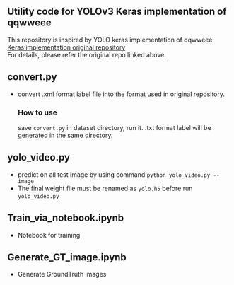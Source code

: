 ## Utility code for YOLOv3 Keras implementation of qqwweee
This repository is inspired by YOLO keras implementation of qqwweee  
[Keras implementation original repository](https://github.com/qqwweee/keras-yolo3)  
For details, please refer the original repo linked above.

## convert.py  
- convert .xml format label file into the format used in original repository.
  ### How to use
  save `convert.py` in dataset directory, run it.
  .txt format label will be generated in the same directory. 
  
## yolo_video.py  
- predict on all test image by using command `python yolo_video.py --image`  
- The final weight file must be renamed as `yolo.h5` before run `yolo_video.py`

## Train_via_notebook.ipynb  
- Notebook for training

## Generate_GT_image.ipynb  
- Generate GroundTruth images
